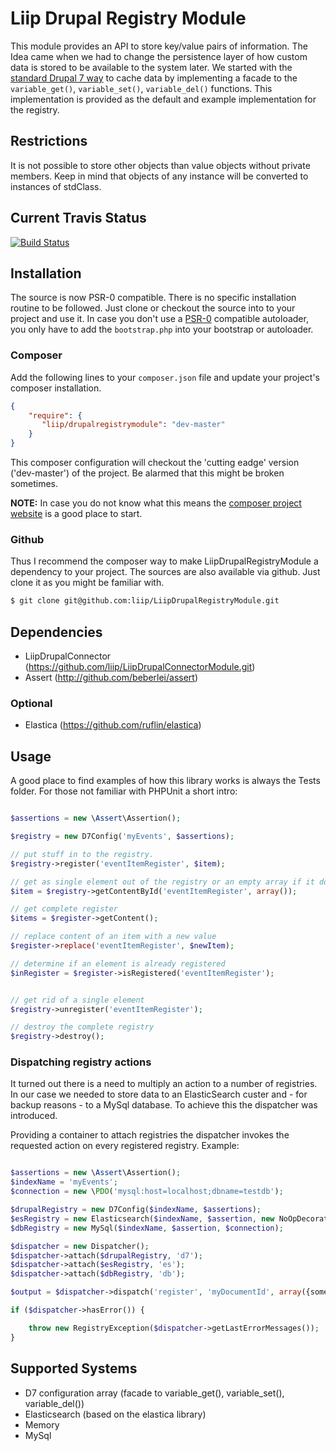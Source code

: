 # Liip Drupal Registry Module
This module provides an API to store key/value pairs of information.
The Idea came when we had to change the persistence layer of how custom data is stored to be available to the system later.
We started with the [standard Drupal 7 way](http://api.drupal.org/api/drupal/includes!bootstrap.inc/function/variable_set/7) to cache data by implementing a facade to the `variable_get()`, `variable_set()`, `variable_del()` functions. This implementation is
provided as the default and example implementation for the registry.


## Restrictions
It is not possible to store other objects than value objects without private members. Keep in mind that objects of any instance will be converted to instances of stdClass.


## Current Travis Status

[![Build Status](https://travis-ci.org/liip/LiipDrupalRegistryModule.png?branch=master)](https://travis-ci.org/liip/LiipDrupalRegistryModule)


## Installation
The source is now PSR-0 compatible. There is no specific installation routine to be followed. Just clone or checkout the source into to your project
and use it.
In case you don't use a [PSR-0](https://github.com/php-fig/fig-standards/blob/master/accepted/PSR-0.md) compatible autoloader, you only have to add the `bootstrap.php` into your bootstrap or
autoloader.

### Composer
Add the following lines to your `composer.json` file and update your project's composer installation.

```json
{
    "require": {
       "liip/drupalregistrymodule": "dev-master"
    }
}
```

This composer configuration will checkout the 'cutting eadge' version ('dev-master') of the project. Be alarmed that this might be broken sometimes.


**NOTE:**
In case you do not know what this means the [composer project website](http://getcomposer.org) is a good place to start.


### Github
Thus I recommend the composer way to make LiipDrupalRegistryModule a dependency to your project.
The sources are also available via github. Just clone it as you might be familiar with.

```bash
$ git clone git@github.com:liip/LiipDrupalRegistryModule.git
```

## Dependencies

- LiipDrupalConnector (https://github.com/liip/LiipDrupalConnectorModule.git)
- Assert (http://github.com/beberlei/assert)

### Optional

- Elastica (https://github.com/ruflin/elastica)

## Usage
A good place to find examples of how this library works is always the Tests folder.
For those not familiar with PHPUnit a short intro:

```php

$assertions = new \Assert\Assertion();

$registry = new D7Config('myEvents', $assertions);

// put stuff in to the registry.
$registry->register('eventItemRegister', $item);

// get as single element out of the registry or an empty array if it does not exist.
$item = $registry->getContentById('eventItemRegister', array());

// get complete register
$items = $register->getContent();

// replace content of an item with a new value
$register->replace('eventItemRegister', $newItem);

// determine if an element is already registered
$inRegister = $register->isRegistered('eventItemRegister');


// get rid of a single element
$registry->unregister('eventItemRegister');

// destroy the complete registry
$registry->destroy();

```

### Dispatching registry actions
It turned out there is a need to multiply an action to a number of registries.
In our case we needed to store data to an ElasticSearch custer and - for backup reasons - to a MySql database.
To achieve this the dispatcher was introduced.

Providing a container to attach registries the dispatcher invokes the requested action on every registered registry.
Example:

```php

$assertions = new \Assert\Assertion();
$indexName = 'myEvents';
$connection = new \PDO('mysql:host=localhost;dbname=testdb');

$drupalRegistry = new D7Config($indexName, $assertions);
$esRegistry = new Elasticsearch($indexName, $assertion, new NoOpDecorator());
$dbRegistry = new MySql($indexName, $assertion, $connection);

$dispatcher = new Dispatcher();
$dispatcher->attach($drupalRegistry, 'd7');
$dispatcher->attach($esRegistry, 'es');
$dispatcher->attach($dbRegistry, 'db');

$output = $dispatcher->dispatch('register', 'myDocumentId', array({some content}));

if ($dispatcher->hasError()) {

    throw new RegistryException($dispatcher->getLastErrorMessages());
}


```

## Supported Systems
- D7 configuration array (facade to variable_get(), variable_set(), variable_del())
- Elasticsearch (based on the elastica library)
- Memory
- MySql
